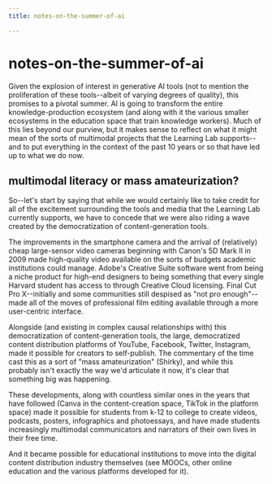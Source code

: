 ```yaml
---
title: notes-on-the-summer-of-ai

---
```


# notes-on-the-summer-of-ai

Given the explosion of interest in generative AI tools (not to mention the proliferation of these tools--albeit of varying degrees of quality), this promises to a pivotal summer. AI is going to transform the entire knowledge-production ecosystem (and along with it the various smaller ecosystems in the education space that train knowledge workers). Much of this lies beyond our purview, but it makes sense to reflect on what it might mean of the sorts of multimodal projects that the Learning Lab supports--and to put everything in the context of the past 10 years or so that have led up to what we do now.

## multimodal literacy or mass amateurization?

So--let's start by saying that while we would certainly like to take credit for all of the excitement surrounding the tools and media that the Learning Lab currently supports, we have to concede that we were also riding a wave created by the democratization of content-generation tools. 

The improvements in the smartphone camera and the arrival of (relatively) cheap large-sensor video cameras beginning with Canon's 5D Mark II in 2009 made high-quality video available on the sorts of budgets academic institutions could manage. Adobe's Creative Suite software went from being a niche product for high-end designers to being something that every single Harvard student has access to through Creative Cloud licensing. Final Cut Pro X--initially and some communities still despised as "not pro enough"--made all of the moves of professional film editing available through a more user-centric interface.

Alongside (and existing in complex causal relationships with) this democratization of content-generation tools, the large, democratized content distribution platforms of YouTube, Facebook, Twitter, Instagram, made it possible for creators to self-publish. The commentary of the time cast this as a sort of "mass amateurization" (Shirky), and while this probably isn't exactly the way we'd articulate it now, it's clear that something big was happening.

These developments, along with countless similar ones in the years that have followed (Canva in the content-creation space, TikTok in the platform space) made it possible for students from k-12 to college to create videos, podcasts, posters, infographics and photoessays, and have made students increasingly multimodal communicators and narrators of their own lives in their free time. 

And it became possible for educational institutions to move into the digital content distribution industry themselves (see MOOCs, other online education and the various platforms developed for it).


